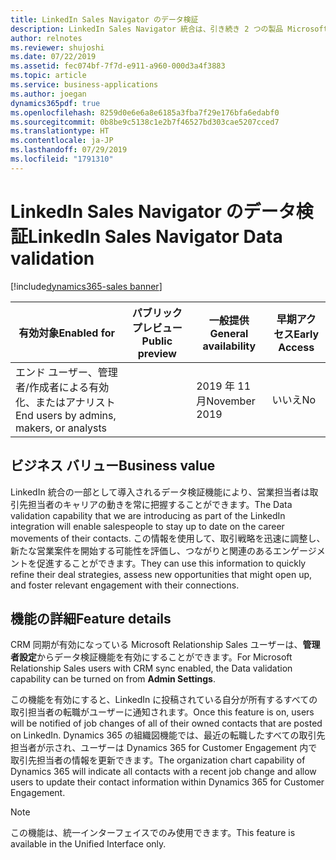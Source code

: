 ```yaml
---
title: LinkedIn Sales Navigator のデータ検証
description: LinkedIn Sales Navigator 統合は、引き続き 2 つの製品 Microsoft Dynamics 365 for Sales と LinkedIn Sales Navigator の価値を合わせて提供します。
author: relnotes
ms.reviewer: shujoshi
ms.date: 07/22/2019
ms.assetid: fec074bf-7f7d-e911-a960-000d3a4f3883
ms.topic: article
ms.service: business-applications
ms.author: joegan
dynamics365pdf: true
ms.openlocfilehash: 8259d0e6e6a8e6185a3fba7f29e176bfa6edabf0
ms.sourcegitcommit: 0b8be9c5138c1e2b7f46527bd303cae5207cced7
ms.translationtype: HT
ms.contentlocale: ja-JP
ms.lasthandoff: 07/29/2019
ms.locfileid: "1791310"
---
```

# <a name="linkedin-sales-navigator-data-validation"></a><span data-ttu-id="f2984-103">LinkedIn Sales Navigator のデータ検証</span><span class="sxs-lookup"><span data-stu-id="f2984-103">LinkedIn Sales Navigator Data validation</span></span>
[!include[dynamics365-sales banner](../includes/dynamics365-sales.md)]

| <span data-ttu-id="f2984-104">有効対象</span><span class="sxs-lookup"><span data-stu-id="f2984-104">Enabled for</span></span>    |  <span data-ttu-id="f2984-105">パブリック プレビュー</span><span class="sxs-lookup"><span data-stu-id="f2984-105">Public preview</span></span> | <span data-ttu-id="f2984-106">一般提供</span><span class="sxs-lookup"><span data-stu-id="f2984-106">General availability</span></span> | <span data-ttu-id="f2984-107">早期アクセス</span><span class="sxs-lookup"><span data-stu-id="f2984-107">Early Access</span></span> |
| ---------- | ---------- |---------- |---------- |
|<span data-ttu-id="f2984-108">エンド ユーザー、管理者/作成者による有効化、またはアナリスト</span><span class="sxs-lookup"><span data-stu-id="f2984-108">End users by admins, makers, or analysts</span></span>|| <span data-ttu-id="f2984-109">2019 年 11 月</span><span class="sxs-lookup"><span data-stu-id="f2984-109">November 2019</span></span>|<span data-ttu-id="f2984-110">いいえ</span><span class="sxs-lookup"><span data-stu-id="f2984-110">No</span></span> |


## <a name="business-value"></a><span data-ttu-id="f2984-111">ビジネス バリュー</span><span class="sxs-lookup"><span data-stu-id="f2984-111">Business value</span></span>
<!-- bv start -->
<span data-ttu-id="f2984-112">LinkedIn 統合の一部として導入されるデータ検証機能により、営業担当者は取引先担当者のキャリアの動きを常に把握することができます。</span><span class="sxs-lookup"><span data-stu-id="f2984-112">The Data validation capability that we are introducing as part of the LinkedIn integration will enable salespeople to stay up to date on the career movements of their contacts.</span></span> <span data-ttu-id="f2984-113">この情報を使用して、取引戦略を迅速に調整し、新たな営業案件を開始する可能性を評価し、つながりと関連のあるエンゲージメントを促進することができます。</span><span class="sxs-lookup"><span data-stu-id="f2984-113">They can use this information to quickly refine their deal strategies, assess new opportunities that might open up, and foster relevant engagement with their connections.</span></span>
<!-- bv end -->



## <a name="feature-details"></a><span data-ttu-id="f2984-114">機能の詳細</span><span class="sxs-lookup"><span data-stu-id="f2984-114">Feature details</span></span>
<!--feature detail start -->
<span data-ttu-id="f2984-115">CRM 同期が有効になっている Microsoft Relationship Sales ユーザーは、**管理者設定**からデータ検証機能を有効にすることができます。</span><span class="sxs-lookup"><span data-stu-id="f2984-115">For Microsoft Relationship Sales users with CRM sync enabled, the Data validation capability can be turned on from **Admin Settings**.</span></span>

<span data-ttu-id="f2984-116">この機能を有効にすると、LinkedIn に投稿されている自分が所有するすべての取引担当者の転職がユーザーに通知されます。</span><span class="sxs-lookup"><span data-stu-id="f2984-116">Once this feature is on, users will be notified of job changes of all of their owned contacts that are posted on LinkedIn.</span></span> <span data-ttu-id="f2984-117">Dynamics 365 の組織図機能では、最近の転職したすべての取引先担当者が示され、ユーザーは Dynamics 365 for Customer Engagement 内で取引先担当者の情報を更新できます。</span><span class="sxs-lookup"><span data-stu-id="f2984-117">The organization chart capability of Dynamics 365 will indicate all contacts with a recent job change and allow users to update their contact information within Dynamics 365 for Customer Engagement.</span></span>
<!--feature detail end -->


> [!NOTE]
> <span data-ttu-id="f2984-118">この機能は、統一インターフェイスでのみ使用できます。</span><span class="sxs-lookup"><span data-stu-id="f2984-118">This feature is available in the Unified Interface only.</span></span>








